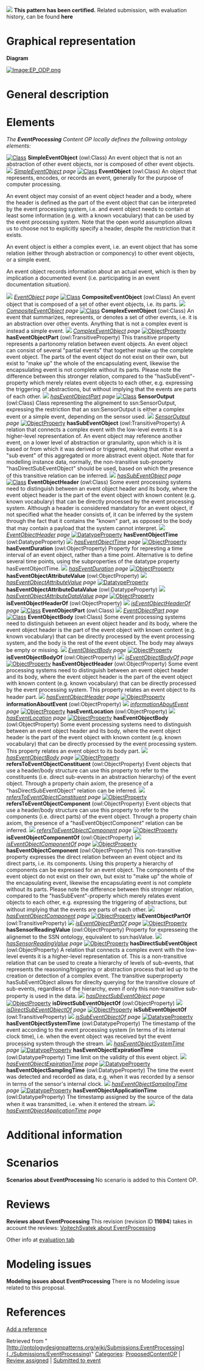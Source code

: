 [![](../images/thumb/b/b5/Certified.png/70px-Certified.png)](../Image/Certified.png "Certified.png") __This pattern has been certified.__
Related submission, with evaluation history, can be found __here__





#  Graphical representation


__Diagram__




[![Image:EP_ODP.png](../images/9/93/EP_ODP.png)](../Image/EP_ODP.png "Image:EP_ODP.png")




#  General description


  




#  Elements


_The __EventProcessing__ Content OP locally defines the following ontology elements:_



[![Class](../images/thumb/2/27/Class.gif/20px-Class.gif)](../Image/Class.gif "Class") __SimpleEventObject__ (owl:Class) An event object that is not an abstraction of other event objects, nor is composed of other event objects. 
 [![](../images/thumb/8/87/ArrowRight.gif/11px-ArrowRight.gif)](../Image/ArrowRight.gif "ArrowRight.gif") _[SimpleEventObject](../Submissions/EventProcessing/SimpleEventObject "Submissions:EventProcessing/SimpleEventObject") page_
[![Class](../images/thumb/2/27/Class.gif/20px-Class.gif)](../Image/Class.gif "Class") __EventObject__ (owl:Class) An object that represents, encodes, or records an event, generally for the purpose of computer processing. 
  



An event object may consist of an event object header and a body, where the header is defined as the part of the event object that can be interpreted by the event processing system, i.e. and event object needs to contain at least some information (e.g. with a known vocabulary) that can be used by the event processing system. Note that the open world assumption allows us to choose not to explicitly specify a header, despite the restriction that it exists. 


  



An event object is either a complex event, i.e. an event object that has some relation (either through abstraction or componency) to other event objects, or a simple event. 


  



An event object records information about an actual event, which is then by implication a documented event (i.e. participating in an event documentation situation). 



 [![](../images/thumb/8/87/ArrowRight.gif/11px-ArrowRight.gif)](../Image/ArrowRight.gif "ArrowRight.gif") _[EventObject](../Submissions/EventProcessing/EventObject "Submissions:EventProcessing/EventObject") page_
[![Class](../images/thumb/2/27/Class.gif/20px-Class.gif)](../Image/Class.gif "Class") __CompositeEventObject__ (owl:Class) An event object that is composed of a set of other event objects, i.e. its parts. 
 [![](../images/thumb/8/87/ArrowRight.gif/11px-ArrowRight.gif)](../Image/ArrowRight.gif "ArrowRight.gif") _[CompositeEventObject](../Submissions/EventProcessing/CompositeEventObject "Submissions:EventProcessing/CompositeEventObject") page_
[![Class](../images/thumb/2/27/Class.gif/20px-Class.gif)](../Image/Class.gif "Class") __ComplexEventObject__ (owl:Class) An event that summarizes, represents, or denotes a set of other events, i.e. it is an abstraction over other events. Anything that is not a complex event is instead a simple event. 
 [![](../images/thumb/8/87/ArrowRight.gif/11px-ArrowRight.gif)](../Image/ArrowRight.gif "ArrowRight.gif") _[ComplexEventObject](../Submissions/EventProcessing/ComplexEventObject "Submissions:EventProcessing/ComplexEventObject") page_
[![ObjectProperty](../images/thumb/c/c3/ObjectProperty.gif/20px-ObjectProperty.gif)](../Image/ObjectProperty.gif "ObjectProperty") __hasEventObjectPart__ (owl:TransitiveProperty) This transitive property represents a partonomy relation between event objects. An event object can consist of several "partial events" that together make up the complete event object. The parts of the event object do not exist on their own, but exist to "make up" the whole of the encapsulating event, likewise the encapsulating event is not complete without its parts. Please note the difference between this stronger relation, compared to the "hasSubEvent"-property which merely relates event objects to each other, e.g. expressing the triggering of abstractions, but without implying that the events are parts of each other. 
 [![](../images/thumb/8/87/ArrowRight.gif/11px-ArrowRight.gif)](../Image/ArrowRight.gif "ArrowRight.gif") _[hasEventObjectPart](../Submissions/EventProcessing/hasEventObjectPart "Submissions:EventProcessing/hasEventObjectPart") page_
[![Class](../images/thumb/2/27/Class.gif/20px-Class.gif)](../Image/Class.gif "Class") __SensorOutput__ (owl:Class) Class representing the alignement to ssn:SensorOutput, expressing the restriction that an ssn:SensorOutput is either a complex event or a simple event, depending on the sensor used. 
 [![](../images/thumb/8/87/ArrowRight.gif/11px-ArrowRight.gif)](../Image/ArrowRight.gif "ArrowRight.gif") _[SensorOutput](../Submissions/EventProcessing/SensorOutput "Submissions:EventProcessing/SensorOutput") page_
[![ObjectProperty](../images/thumb/c/c3/ObjectProperty.gif/20px-ObjectProperty.gif)](../Image/ObjectProperty.gif "ObjectProperty") __hasSubEventObject__ (owl:TransitiveProperty) A relation that connects a complex event with the low-level events it is a higher-level representation of. An event object may reference another event, on a lower level of abstraction or granularity, upon which is it is based or from which it was derived or triggered, making that other event a "sub event" of this aggregated or more abstract event object. Note that for modelling instance data, normally, the non-transitive sub-property "hasDirectSubEventObject" should be used, based on which the presence of this transitive relation can be inferred. 
 [![](../images/thumb/8/87/ArrowRight.gif/11px-ArrowRight.gif)](../Image/ArrowRight.gif "ArrowRight.gif") _[hasSubEventObject](../Submissions/EventProcessing/hasSubEventObject "Submissions:EventProcessing/hasSubEventObject") page_
[![Class](../images/thumb/2/27/Class.gif/20px-Class.gif)](../Image/Class.gif "Class") __EventObjectHeader__ (owl:Class) Some event processing systems need to distinguish between an event object header and its body, where the event object header is the part of the event object with known content (e.g. known vocabulary) that can be directly processed by the event processing system. Although a header is considered mandatory for an event object, if not specified what the header consists of, it can be inferred by the system through the fact that it contains the "known" part, as opposed to the body that may contain a payload that the system cannot interpret. 
 [![](../images/thumb/8/87/ArrowRight.gif/11px-ArrowRight.gif)](../Image/ArrowRight.gif "ArrowRight.gif") _[EventObjectHeader](../Submissions/EventProcessing/EventObjectHeader "Submissions:EventProcessing/EventObjectHeader") page_
[![DatatypeProperty](../images/thumb/a/a5/DatatypeProperty.gif/20px-DatatypeProperty.gif)](../Image/DatatypeProperty.gif "DatatypeProperty") __hasEventObjectTime__ (owl:DatatypeProperty) 
 [![](../images/thumb/8/87/ArrowRight.gif/11px-ArrowRight.gif)](../Image/ArrowRight.gif "ArrowRight.gif") _[hasEventObjectTime](../Submissions/EventProcessing/hasEventObjectTime "Submissions:EventProcessing/hasEventObjectTime") page_
[![ObjectProperty](../images/thumb/c/c3/ObjectProperty.gif/20px-ObjectProperty.gif)](../Image/ObjectProperty.gif "ObjectProperty") __hasEventDuration__ (owl:ObjectProperty) Property for represting a time interval of an event object, rather than a time point. Alternative is to define several time points, using the subproperties of the datatype property hasEventObjectTime. 
 [![](../images/thumb/8/87/ArrowRight.gif/11px-ArrowRight.gif)](../Image/ArrowRight.gif "ArrowRight.gif") _[hasEventDuration](../Submissions/EventProcessing/hasEventDuration "Submissions:EventProcessing/hasEventDuration") page_
[![ObjectProperty](../images/thumb/c/c3/ObjectProperty.gif/20px-ObjectProperty.gif)](../Image/ObjectProperty.gif "ObjectProperty") __hasEventObjectAttributeValue__ (owl:ObjectProperty) 
 [![](../images/thumb/8/87/ArrowRight.gif/11px-ArrowRight.gif)](../Image/ArrowRight.gif "ArrowRight.gif") _[hasEventObjectAttributeValue](../Submissions/EventProcessing/hasEventObjectAttributeValue "Submissions:EventProcessing/hasEventObjectAttributeValue") page_
[![DatatypeProperty](../images/thumb/a/a5/DatatypeProperty.gif/20px-DatatypeProperty.gif)](../Image/DatatypeProperty.gif "DatatypeProperty") __hasEventObjectAttributeDataValue__ (owl:DatatypeProperty) 
 [![](../images/thumb/8/87/ArrowRight.gif/11px-ArrowRight.gif)](../Image/ArrowRight.gif "ArrowRight.gif") _[hasEventObjectAttributeDataValue](../Submissions/EventProcessing/hasEventObjectAttributeDataValue "Submissions:EventProcessing/hasEventObjectAttributeDataValue") page_
[![ObjectProperty](../images/thumb/c/c3/ObjectProperty.gif/20px-ObjectProperty.gif)](../Image/ObjectProperty.gif "ObjectProperty") __isEventObjectHeaderOf__ (owl:ObjectProperty) 
 [![](../images/thumb/8/87/ArrowRight.gif/11px-ArrowRight.gif)](../Image/ArrowRight.gif "ArrowRight.gif") _[isEventObjectHeaderOf](../Submissions/EventProcessing/isEventObjectHeaderOf "Submissions:EventProcessing/isEventObjectHeaderOf") page_
[![Class](../images/thumb/2/27/Class.gif/20px-Class.gif)](../Image/Class.gif "Class") __EventObjectPart__ (owl:Class) 
 [![](../images/thumb/8/87/ArrowRight.gif/11px-ArrowRight.gif)](../Image/ArrowRight.gif "ArrowRight.gif") _[EventObjectPart](../Submissions/EventProcessing/EventObjectPart "Submissions:EventProcessing/EventObjectPart") page_
[![Class](../images/thumb/2/27/Class.gif/20px-Class.gif)](../Image/Class.gif "Class") __EventObjectBody__ (owl:Class) Some event processing systems need to distinguish between an event object header and its body, where the event object header is the part of the event object with known content (e.g. known vocabulary) that can be directly processed by the event processing system, and the body is the rest of the event object. The body may always be empty or missing. 
 [![](../images/thumb/8/87/ArrowRight.gif/11px-ArrowRight.gif)](../Image/ArrowRight.gif "ArrowRight.gif") _[EventObjectBody](../Submissions/EventProcessing/EventObjectBody "Submissions:EventProcessing/EventObjectBody") page_
[![ObjectProperty](../images/thumb/c/c3/ObjectProperty.gif/20px-ObjectProperty.gif)](../Image/ObjectProperty.gif "ObjectProperty") __isEventObjectBodyOf__ (owl:ObjectProperty) 
 [![](../images/thumb/8/87/ArrowRight.gif/11px-ArrowRight.gif)](../Image/ArrowRight.gif "ArrowRight.gif") _[isEventObjectBodyOf](../Submissions/EventProcessing/isEventObjectBodyOf "Submissions:EventProcessing/isEventObjectBodyOf") page_
[![ObjectProperty](../images/thumb/c/c3/ObjectProperty.gif/20px-ObjectProperty.gif)](../Image/ObjectProperty.gif "ObjectProperty") __hasEventObjectHeader__ (owl:ObjectProperty) Some event processing systems need to distinguish between an event object header and its body, where the event object header is the part of the event object with known content (e.g. known vocabulary) that can be directly processed by the event processing system. This property relates an event object to its header part. 
 [![](../images/thumb/8/87/ArrowRight.gif/11px-ArrowRight.gif)](../Image/ArrowRight.gif "ArrowRight.gif") _[hasEventObjectHeader](../Submissions/EventProcessing/hasEventObjectHeader "Submissions:EventProcessing/hasEventObjectHeader") page_
[![ObjectProperty](../images/thumb/c/c3/ObjectProperty.gif/20px-ObjectProperty.gif)](../Image/ObjectProperty.gif "ObjectProperty") __informationAboutEvent__ (owl:ObjectProperty) 
 [![](../images/thumb/8/87/ArrowRight.gif/11px-ArrowRight.gif)](../Image/ArrowRight.gif "ArrowRight.gif") _[informationAboutEvent](../Submissions/EventProcessing/informationAboutEvent "Submissions:EventProcessing/informationAboutEvent") page_
[![ObjectProperty](../images/thumb/c/c3/ObjectProperty.gif/20px-ObjectProperty.gif)](../Image/ObjectProperty.gif "ObjectProperty") __hasEventLocation__ (owl:ObjectProperty) 
 [![](../images/thumb/8/87/ArrowRight.gif/11px-ArrowRight.gif)](../Image/ArrowRight.gif "ArrowRight.gif") _[hasEventLocation](../Submissions/EventProcessing/hasEventLocation "Submissions:EventProcessing/hasEventLocation") page_
[![ObjectProperty](../images/thumb/c/c3/ObjectProperty.gif/20px-ObjectProperty.gif)](../Image/ObjectProperty.gif "ObjectProperty") __hasEventObjectBody__ (owl:ObjectProperty) Some event processing systems need to distinguish between an event object header and its body, where the event object header is the part of the event object with known content (e.g. known vocabulary) that can be directly processed by the event processing system. This property relates an event object to its body part. 
 [![](../images/thumb/8/87/ArrowRight.gif/11px-ArrowRight.gif)](../Image/ArrowRight.gif "ArrowRight.gif") _[hasEventObjectBody](../Submissions/EventProcessing/hasEventObjectBody "Submissions:EventProcessing/hasEventObjectBody") page_
[![ObjectProperty](../images/thumb/c/c3/ObjectProperty.gif/20px-ObjectProperty.gif)](../Image/ObjectProperty.gif "ObjectProperty") __refersToEventObjectConstituent__ (owl:ObjectProperty) Event objects that use a header/body structure can use this property to refer to the constituents (i.e. direct sub-events in an abstraction hierarchy) of the event object. Through a property chain axiom, the presence of a "hasDirectSubEventObject" relation can be inferred. 
 [![](../images/thumb/8/87/ArrowRight.gif/11px-ArrowRight.gif)](../Image/ArrowRight.gif "ArrowRight.gif") _[refersToEventObjectConstituent](../Submissions/EventProcessing/refersToEventObjectConstituent "Submissions:EventProcessing/refersToEventObjectConstituent") page_
[![ObjectProperty](../images/thumb/c/c3/ObjectProperty.gif/20px-ObjectProperty.gif)](../Image/ObjectProperty.gif "ObjectProperty") __refersToEventObjectComponent__ (owl:ObjectProperty) Event objects that use a header/body structure can use this property to refer to the components (i.e. direct parts) of the event object. Through a property chain axiom, the presence of a "hasEventObjectComponent" relation can be inferred. 
 [![](../images/thumb/8/87/ArrowRight.gif/11px-ArrowRight.gif)](../Image/ArrowRight.gif "ArrowRight.gif") _[refersToEventObjectComponent](../Submissions/EventProcessing/refersToEventObjectComponent "Submissions:EventProcessing/refersToEventObjectComponent") page_
[![ObjectProperty](../images/thumb/c/c3/ObjectProperty.gif/20px-ObjectProperty.gif)](../Image/ObjectProperty.gif "ObjectProperty") __isEventObjectComponentOf__ (owl:ObjectProperty) 
 [![](../images/thumb/8/87/ArrowRight.gif/11px-ArrowRight.gif)](../Image/ArrowRight.gif "ArrowRight.gif") _[isEventObjectComponentOf](../Submissions/EventProcessing/isEventObjectComponentOf "Submissions:EventProcessing/isEventObjectComponentOf") page_
[![ObjectProperty](../images/thumb/c/c3/ObjectProperty.gif/20px-ObjectProperty.gif)](../Image/ObjectProperty.gif "ObjectProperty") __hasEventObjectComponent__ (owl:ObjectProperty) This non-transitive property expresses the direct relation between an event object and its direct parts, i.e. its components. Using this property a hierarchy of components can be expressed for an event object. The components of the event object do not exist on their own, but exist to "make up" the whole of the encapsulating event, likewise the encapsulating event is not complete without its parts. Please note the difference between this stronger relation, compared to the "hasSubEvent"-property which merely relates event objects to each other, e.g. expressing the triggering of abstractions, but without implying that the events are parts of each other. 
 [![](../images/thumb/8/87/ArrowRight.gif/11px-ArrowRight.gif)](../Image/ArrowRight.gif "ArrowRight.gif") _[hasEventObjectComponent](../Submissions/EventProcessing/hasEventObjectComponent "Submissions:EventProcessing/hasEventObjectComponent") page_
[![ObjectProperty](../images/thumb/c/c3/ObjectProperty.gif/20px-ObjectProperty.gif)](../Image/ObjectProperty.gif "ObjectProperty") __isEventObjectPartOf__ (owl:TransitiveProperty) 
 [![](../images/thumb/8/87/ArrowRight.gif/11px-ArrowRight.gif)](../Image/ArrowRight.gif "ArrowRight.gif") _[isEventObjectPartOf](../Submissions/EventProcessing/isEventObjectPartOf "Submissions:EventProcessing/isEventObjectPartOf") page_
[![ObjectProperty](../images/thumb/c/c3/ObjectProperty.gif/20px-ObjectProperty.gif)](../Image/ObjectProperty.gif "ObjectProperty") __hasSensorReadingValue__ (owl:ObjectProperty) Property for expresseing the alignemet to the SSN ontology, equivalent to ssn:hasValue. 
 [![](../images/thumb/8/87/ArrowRight.gif/11px-ArrowRight.gif)](../Image/ArrowRight.gif "ArrowRight.gif") _[hasSensorReadingValue](../Submissions/EventProcessing/hasSensorReadingValue "Submissions:EventProcessing/hasSensorReadingValue") page_
[![ObjectProperty](../images/thumb/c/c3/ObjectProperty.gif/20px-ObjectProperty.gif)](../Image/ObjectProperty.gif "ObjectProperty") __hasDirectSubEventObject__ (owl:ObjectProperty) A relation that connects a complex event with the low-level events it is a higher-level representation of. This is a non-transitive relation that can be used to create a hierarchy of levels of sub-events, that represents the reasoning/triggering or abstraction process that led up to the creation or detection of a complex event. The transitive superproperty hasSubEventObject allows for direclty querying for the transitive closure of sub-events, regardless of the hierarchy, even if only this non-transitive sub-property is used in the data. 
 [![](../images/thumb/8/87/ArrowRight.gif/11px-ArrowRight.gif)](../Image/ArrowRight.gif "ArrowRight.gif") _[hasDirectSubEventObject](../Submissions/EventProcessing/hasDirectSubEventObject "Submissions:EventProcessing/hasDirectSubEventObject") page_
[![ObjectProperty](../images/thumb/c/c3/ObjectProperty.gif/20px-ObjectProperty.gif)](../Image/ObjectProperty.gif "ObjectProperty") __isDirectSubEventObjectOf__ (owl:ObjectProperty) 
 [![](../images/thumb/8/87/ArrowRight.gif/11px-ArrowRight.gif)](../Image/ArrowRight.gif "ArrowRight.gif") _[isDirectSubEventObjectOf](../Submissions/EventProcessing/isDirectSubEventObjectOf "Submissions:EventProcessing/isDirectSubEventObjectOf") page_
[![ObjectProperty](../images/thumb/c/c3/ObjectProperty.gif/20px-ObjectProperty.gif)](../Image/ObjectProperty.gif "ObjectProperty") __isSubEventObjectOf__ (owl:TransitiveProperty) 
 [![](../images/thumb/8/87/ArrowRight.gif/11px-ArrowRight.gif)](../Image/ArrowRight.gif "ArrowRight.gif") _[isSubEventObjectOf](../Submissions/EventProcessing/isSubEventObjectOf "Submissions:EventProcessing/isSubEventObjectOf") page_
[![DatatypeProperty](../images/thumb/a/a5/DatatypeProperty.gif/20px-DatatypeProperty.gif)](../Image/DatatypeProperty.gif "DatatypeProperty") __hasEventObjectSystemTime__ (owl:DatatypeProperty) The timestamp of the event according to the event processing system (in terms of its internal clock time), i.e. when the event object was received byt the event processing system through the stream. 
 [![](../images/thumb/8/87/ArrowRight.gif/11px-ArrowRight.gif)](../Image/ArrowRight.gif "ArrowRight.gif") _[hasEventObjectSystemTime](../Submissions/EventProcessing/hasEventObjectSystemTime "Submissions:EventProcessing/hasEventObjectSystemTime") page_
[![DatatypeProperty](../images/thumb/a/a5/DatatypeProperty.gif/20px-DatatypeProperty.gif)](../Image/DatatypeProperty.gif "DatatypeProperty") __hasEventObjectExpirationTime__ (owl:DatatypeProperty) Time limit on the validity of this event object. 
 [![](../images/thumb/8/87/ArrowRight.gif/11px-ArrowRight.gif)](../Image/ArrowRight.gif "ArrowRight.gif") _[hasEventObjectExpirationTime](../Submissions/EventProcessing/hasEventObjectExpirationTime "Submissions:EventProcessing/hasEventObjectExpirationTime") page_
[![DatatypeProperty](../images/thumb/a/a5/DatatypeProperty.gif/20px-DatatypeProperty.gif)](../Image/DatatypeProperty.gif "DatatypeProperty") __hasEventObjectSamplingTime__ (owl:DatatypeProperty) The time the event was detected and recorded as data, e.g. when it was recorded by a sensor in terms of the sensor's internal clock. 
 [![](../images/thumb/8/87/ArrowRight.gif/11px-ArrowRight.gif)](../Image/ArrowRight.gif "ArrowRight.gif") _[hasEventObjectSamplingTime](../Submissions/EventProcessing/hasEventObjectSamplingTime "Submissions:EventProcessing/hasEventObjectSamplingTime") page_
[![DatatypeProperty](../images/thumb/a/a5/DatatypeProperty.gif/20px-DatatypeProperty.gif)](../Image/DatatypeProperty.gif "DatatypeProperty") __hasEventObjectApplicationTime__ (owl:DatatypeProperty) The timestamp assigned by the source of the data when it was transmitted, i.e. when it entered the stream. 
 [![](../images/thumb/8/87/ArrowRight.gif/11px-ArrowRight.gif)](../Image/ArrowRight.gif "ArrowRight.gif") _[hasEventObjectApplicationTime](../Submissions/EventProcessing/hasEventObjectApplicationTime "Submissions:EventProcessing/hasEventObjectApplicationTime") page_
#  Additional information


#  Scenarios



__Scenarios about EventProcessing__
No scenario is added to this Content OP.




#  Reviews



__Reviews about EventProcessing__
This revision (revision ID __11694__) takes in account the reviews: [VojtechSvatek about EventProcessing](../Reviews/VojtechSvatek_about_EventProcessing "Reviews:VojtechSvatek about EventProcessing")


Other info at [evaluation tab](http://ontologydesignpatterns.org/wiki/index.php?title=Submissions:EventProcessing&action=evaluation "http://ontologydesignpatterns.org/wiki/index.php?title=Submissions:EventProcessing&action=evaluation")




  




#  Modeling issues



__Modeling issues about EventProcessing__
There is no Modeling issue related to this proposal.




  




#  References


[Add a reference](index.php@title=Odp%253AAdd_reference&subject=../Submissions/EventProcessing "http://ontologydesignpatterns.org/wiki/index.php?title=Odp:Add_reference&subject=Submissions%3AEventProcessing")


  




  






Retrieved from "[http://ontologydesignpatterns.org/wiki/Submissions:EventProcessing](../Submissions/EventProcessing)"
 [Categories](http://ontologydesignpatterns.org/wiki/Special:Categories "Special:Categories"): [ProposedContentOP](../Category/ProposedContentOP "Category:ProposedContentOP") | [Review assigned](../Category/Review_assigned "Category:Review assigned") | [Submitted to event](../Category/Submitted_to_event "Category:Submitted to event")